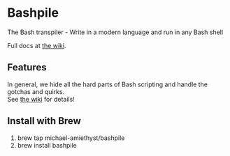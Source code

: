 # Bashpile
The Bash transpiler - Write in a modern language and run in any Bash shell

Full docs at [the wiki](https://github.com/designatevoid/bashpile/wiki).

## Features

In general, we hide all the hard parts of Bash scripting and handle the gotchas and quirks.  
See [the wiki](https://github.com/designatevoid/bashpile/wiki) for details!

## Install with Brew

1. brew tap michael-amiethyst/bashpile
2. brew install bashpile
